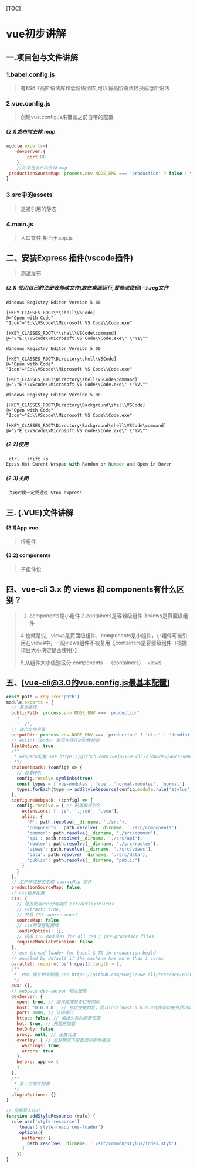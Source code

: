 [TOC]

# vue初步讲解

## 一.项目包与文件讲解

### 1.babel.config.js

> 有ES6 7高阶语法库和低阶语法库,可以将高阶语法转换成低阶语法

### 2.vue.config.js

> 创建vue.config.js来覆盖之前自带的配置

##### (2.1)发布时去掉.map

```js
module.exports={
    devServer:{
        port:80
    },
    //如果是发布的去掉.map
 productionSourceMap: process.env.NODE_ENV === 'production' ? false : true  
}
```

### 3.src中的assets

> 是被引用的静态

### 4.main.js

> 入口文件,相当于app.js

## 二、安装Express 插件(vscode插件) 

> 测试发布

##### (2.1)  使用自己的注册表修改文件(放在桌面运行,要修改路径)-->.reg文件

```reg
Windows Registry Editor Version 5.00

[HKEY_CLASSES_ROOT\*\shell\VSCode]
@="Open with Code"
"Icon"="E:\\VScode\\Microsoft VS Code\\Code.exe"

[HKEY_CLASSES_ROOT\*\shell\VSCode\command]
@="\"E:\\VScode\\Microsoft VS Code\\Code.exe\" \"%1\""

Windows Registry Editor Version 5.00

[HKEY_CLASSES_ROOT\Directory\shell\VSCode]
@="Open with Code"
"Icon"="E:\\VScode\\Microsoft VS Code\\Code.exe"

[HKEY_CLASSES_ROOT\Directory\shell\VSCode\command]
@="\"E:\\VScode\\Microsoft VS Code\\Code.exe\" \"%V\""

Windows Registry Editor Version 5.00

[HKEY_CLASSES_ROOT\Directory\Background\shell\VSCode]
@="Open with Code"
"Icon"="E:\\VScode\\Microsoft VS Code\\Code.exe"

[HKEY_CLASSES_ROOT\Directory\Background\shell\VSCode\command]
@="\"E:\\VScode\\Microsoft VS Code\\Code.exe\" \"%V\""
```

##### (2.2)使用

```js
 ctrl + shift +p
Epess Hot Curent Wrspac with Random or Number and Open in Bover
```

##### (2.3)关闭

```js
 关闭时候一定要通过 Stop express
```

## 三. (.VUE)文件讲解

#### (3.1)App.vue

> 根组件

#### (3.2) components

> 子组件包

## 四、vue-cli 3.x 的 views 和 components有什么区别？

> 1. components是小组件
> 	2.containers是容器级组件
> 	3.views是页面级组件
> 	
> 	4.也就是说，views是页面级组件，components是小组件，小组件可被引用在views中，一般views组件不被复用【containers是容器级组件（根据	项目大小决定是否使用）】
> 	
> 	5.从组件大小级别区分 components - （containers）- views







## 五、[vue-cli@3.0的vue.config.js最基本配置]

```js
const path = require('path')
module.exports = {
  // 基本路径
  publicPath: process.env.NODE_ENV === 'production'
    ? ''
    : '/',
  // 输出文件目录
  outputDir: process.env.NODE_ENV === 'production' ? 'dist' : 'devdist',
  // eslint-loader 是否在保存的时候检查
  lintOnSave: true,
  /**
   * webpack配置,see https://github.com/vuejs/vue-cli/blob/dev/docs/webpack.md
   **/
  chainWebpack: (config) => {
    // 修复HMR
    config.resolve.symlinks(true)
    const types = ['vue-modules', 'vue', 'normal-modules', 'normal']
    types.forEach(type => addStyleResource(config.module.rule('stylus').oneOf(type)))
  },
  configureWebpack: (config) => {
    config.resolve = { // 配置解析别名
      extensions: ['.js', '.json', '.vue'],
      alias: {
        '@': path.resolve(__dirname, './src'),
        'components': path.resolve(__dirname, './src/components'),
        'common': path.resolve(__dirname, './src/common'),
        'api': path.resolve(__dirname, './src/api'),
        'router': path.resolve(__dirname, './src/router'),
        'views': path.resolve(__dirname, './src/views'),
        'data': path.resolve(__dirname, './src/data'),
        'public': path.resolve(__dirname, 'public')
      }
    }
  },
  // 生产环境是否生成 sourceMap 文件
  productionSourceMap: false,
  // css相关配置
  css: {
    // 是否使用css分离插件 ExtractTextPlugin
    // extract: true,
    // 开启 CSS source maps?
    sourceMap: false,
    // css预设器配置项
    loaderOptions: {},
    // 启用 CSS modules for all css / pre-processor files.
    requireModuleExtension: false
  },
  // use thread-loader for babel & TS in production build
  // enabled by default if the machine has more than 1 cores
  parallel: require('os').cpus().length > 1,
  /**
   *  PWA 插件相关配置,see https://github.com/vuejs/vue-cli/tree/dev/packages/%40vue/cli-plugin-pwa
   */
  pwa: {},
  // webpack-dev-server 相关配置
  devServer: {
    open: true, // 编译完成是否打开网页
    host: '0.0.0.0', // 指定使用地址，默认localhost,0.0.0.0代表可以被外界访问
    port: 8080, // 访问端口
    https: false, // 编译失败时刷新页面
    hot: true, // 开启热加载
    hotOnly: false,
    proxy: null, // 设置代理
    overlay: { // 全屏模式下是否显示脚本错误
      warnings: true,
      errors: true
    },
    before: app => {
    }
  },
  /**
   * 第三方插件配置
   */
  pluginOptions: {}
}

// 全局导入样式
function addStyleResource (rule) {
  rule.use('style-resource')
    .loader('style-resources-loader')
    .options({
      patterns: [
        path.resolve(__dirname, './src/common/stylus/index.styl')
      ]
    })
}
```













